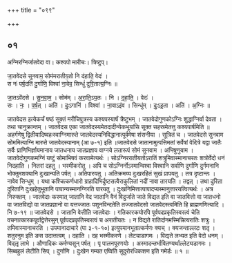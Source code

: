+++
title = "०९९"

+++


## ०१
अग्निरग्निर्जातवेदा वा। कश्यपो मारीचः। त्रिष्टुप्।

जा॒तवे॑दसे सुनवाम॒ सोम॑मरातीय॒तो नि द॑हाति॒ वेदः॑ ।  
स नः॑ पर्ष॒दति॑ दु॒र्गाणि॒ विश्वा॑ ना॒वेव॒ सिन्धुं॑ दुरि॒तात्य॒ग्निः ॥

जा॒तऽवे॑दसे । सु॒न॒वा॒म॒ । सोम॑म् । अ॒रा॒ति॒ऽय॒तः । नि । द॒हा॒ति॒ । वेदः॑ ।  
सः । नः॒ । प॒र्ष॒त् । अति॑ । दुः॒ऽगानि॑ । विश्वा॑ । ना॒वाऽइ॑व । सिन्धु॑म् । दुः॒ऽइ॒ता । अति॑ । अ॒ग्निः ॥

जातवेदस इत्येकर्चं षष्ठं सूक्तं मरीचिपुत्रस्य कश्यपस्यार्षं त्रैष्टुभम् । जातवेदोगुणकोऽग्निः शुद्धाग्निर्वा देवता । तथा चानुक्रान्तम् । जातवेदस एका जातवेदस्यमेतदादीन्येकभूयांसि सूक्त सहस्रमेतत्तु कश्यपार्षमिति ॥ अहर्गणेषु द्वितीयादिष्वहःस्वाग्निमारुते जातवेदस्यनिविद्धानात्पूर्वमेषा शंसनीया । सूत्रितं च । जातवेदसे सुनवाम सोममित्याग्नि मारुते जातवेदस्यानाम् (आ ७-१) इति ॥जातवेदसे जातानामुत्पत्तिमतां सर्वेषां वेदित्रे यद्वा जातैः सर्वैः प्राणिभिर्ज्ञायमानाय जातधनाय जातप्रज्ञाय वाग्नये लतारूपं सोमं सुनवाम । अभिषुणुयाम । जातवेदोगुणकमग्निं यष्टुं सोमाभिषवं करवामेत्यर्थः । सोऽग्निररातीयतोऽरातिं शत्रुमिवास्मानाचरतः शत्रोर्वेदो धनं निदहाति । नितरां दहतु । भस्मीकरोतु । अपि च सोऽग्निर्नोऽस्मान्विश्वा विश्वानि सर्वाणि दुर्गाणि दुर्गमनानि भोक्तुमशक्यानि दुःखान्यति पर्षत् । अतिपारयतु । अतिक्रमय्य दुःखरहितं सुखं प्रापयतु । तत्र दृष्टान्तः । नावेव सिन्धुम् । यथा कश्चित्कर्णधारो ग्राहादिभिर्दुष्टसत्वैराकुलितां नदीं नावा तारयति । तद्वत् । तथा दुरिता दुरितानि दुःखहेतुभूतानि पापान्यस्मानग्निरति पारयतु । दुःखनिमित्तात्पापादप्यस्मानुत्तारयत्वित्यर्थः । अत्र निरुक्तम् । जातवेदाः कस्मात् जातानि वेद जातानि वैनं विदुर्जाते जाते विद्यत इति वा जातवित्तो वा जातधनो वा जातविद्यो वा जातप्रज्ञानो वा यत्तज्जातः पशूनविन्दतेति तज्जातवेदसो जातवेदस्त्वमिति हि ब्राह्मणणित्यादि । नि ७-१९ ॥ जातवेदसे । जातानि वेत्तीति जातवेदाः । गतिकारकयोरपि पूर्वपदप्रकृतिस्वरत्वं चेति वचनात्कारकपूर्वाद्वेत्तेरसुन् पूर्वपदप्रकृतिस्वरत्वं च अरातीयतः । न विद्यते रातिर्दानमस्मिन्नित्यरातिः शत्रुः । तमिवास्मानाचरति । उपमानादाचारे (पा ३-१-१०) इत्युपमानभूतात्कर्मणः क्यच् । क्यजन्ताल्लटः शतृ । शतुरनुम इति ङस उदात्तत्वम् । दहाति । दह भस्मीकरणे । लेट्याडागमः । विद्यते लभ्यत इति वेदो धनम् । विद्लृ लाभे । औणादिकः कर्मण्यसुन् पर्षत् । पृ पालनपूरणयोः । अस्मादन्तर्भावितण्यर्थाल्लेट्यडागमः । सिब्बहुलं लेटीति सिप् । दुर्गाणि । दुःखेन गम्यत एष्विति सुदुरोरधिकशण इति गमेर्डः ॥ १ ॥